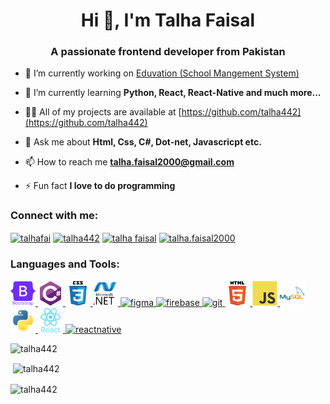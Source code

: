 <!-- ### Hi there 👋, I'am Talha Faisal -->
<!-- **talha442/talha442** is a ✨ _special_ ✨ repository because its `README.md` (this file) appears on your GitHub profile. -->

<h1 align="center">Hi 👋, I'm Talha Faisal</h1>
<h3 align="center">A passionate frontend developer from Pakistan</h3>

<!-- <p align="left"> <img src="https://komarev.com/ghpvc/?username=talha442&label=Profile%20views&color=0e75b6&style=flat" alt="talha442" /> </p> -->

<!-- <p align="left"> <a href="https://github.com/ryo-ma/github-profile-trophy"><img src="https://github-profile-trophy.vercel.app/?username=talha442" alt="talha442" /></a> </p> -->

- 🔭 I’m currently working on [Eduvation (School Mangement System)](https://github.com/AashirKhan21/Eduvation-SMS-)

- 🌱 I’m currently learning **Python, React, React-Native and much more...**

- 👨‍💻 All of my projects are available at [https://github.com/talha442](https://github.com/talha442)

- 💬 Ask me about **Html, Css, C#, Dot-net, Javascricpt etc.**

- 📫 How to reach me **talha.faisal2000@gmail.com**

- ⚡ Fun fact **I love to do programming**

<h3 align="left">Connect with me:</h3>
<p align="left">
<a href="https://codepen.io/talhafai" target="blank"><img align="center" src="https://cdn.jsdelivr.net/npm/simple-icons@3.0.1/icons/codepen.svg" alt="talhafai" height="30" width="40" /></a>
<a href="https://dev.to/talha442" target="blank"><img align="center" src="https://cdn.jsdelivr.net/npm/simple-icons@3.0.1/icons/dev-dot-to.svg" alt="talha442" height="30" width="40" /></a>
<a href="https://fb.com/talha faisal" target="blank"><img align="center" src="https://cdn.jsdelivr.net/npm/simple-icons@3.0.1/icons/facebook.svg" alt="talha faisal" height="30" width="40" /></a>
<a href="https://instagram.com/talha.faisal2000" target="blank"><img align="center" src="https://cdn.jsdelivr.net/npm/simple-icons@3.0.1/icons/instagram.svg" alt="talha.faisal2000" height="30" width="40" /></a>
</p>

<h3 align="left">Languages and Tools:</h3>
<p align="left"> <a href="https://getbootstrap.com" target="_blank"> <img src="https://raw.githubusercontent.com/devicons/devicon/master/icons/bootstrap/bootstrap-plain-wordmark.svg" alt="bootstrap" width="40" height="40"/> </a> <a href="https://www.w3schools.com/cs/" target="_blank"> <img src="https://raw.githubusercontent.com/devicons/devicon/master/icons/csharp/csharp-original.svg" alt="csharp" width="40" height="40"/> </a> <a href="https://www.w3schools.com/css/" target="_blank"> <img src="https://raw.githubusercontent.com/devicons/devicon/master/icons/css3/css3-original-wordmark.svg" alt="css3" width="40" height="40"/> </a> <a href="https://dotnet.microsoft.com/" target="_blank"> <img src="https://raw.githubusercontent.com/devicons/devicon/master/icons/dot-net/dot-net-original-wordmark.svg" alt="dotnet" width="40" height="40"/> </a> <a href="https://www.figma.com/" target="_blank"> <img src="https://www.vectorlogo.zone/logos/figma/figma-icon.svg" alt="figma" width="40" height="40"/> </a> <a href="https://firebase.google.com/" target="_blank"> <img src="https://www.vectorlogo.zone/logos/firebase/firebase-icon.svg" alt="firebase" width="40" height="40"/> </a> <a href="https://git-scm.com/" target="_blank"> <img src="https://www.vectorlogo.zone/logos/git-scm/git-scm-icon.svg" alt="git" width="40" height="40"/> </a> <a href="https://www.w3.org/html/" target="_blank"> <img src="https://raw.githubusercontent.com/devicons/devicon/master/icons/html5/html5-original-wordmark.svg" alt="html5" width="40" height="40"/> </a> <a href="https://developer.mozilla.org/en-US/docs/Web/JavaScript" target="_blank"> <img src="https://raw.githubusercontent.com/devicons/devicon/master/icons/javascript/javascript-original.svg" alt="javascript" width="40" height="40"/> </a> <a href="https://www.mysql.com/" target="_blank"> <img src="https://raw.githubusercontent.com/devicons/devicon/master/icons/mysql/mysql-original-wordmark.svg" alt="mysql" width="40" height="40"/> </a> <a href="https://www.python.org" target="_blank"> <img src="https://raw.githubusercontent.com/devicons/devicon/master/icons/python/python-original.svg" alt="python" width="40" height="40"/> </a> <a href="https://reactjs.org/" target="_blank"> <img src="https://raw.githubusercontent.com/devicons/devicon/master/icons/react/react-original-wordmark.svg" alt="react" width="40" height="40"/> </a> <a href="https://reactnative.dev/" target="_blank"> <img src="https://reactnative.dev/img/header_logo.svg" alt="reactnative" width="40" height="40"/> </a> </p>

<p><img align="left" src="https://github-readme-stats.vercel.app/api/top-langs?username=talha442&show_icons=true&locale=en&layout=compact" alt="talha442" /></p>
<br>
<p>&nbsp;<img align="center" src="https://github-readme-stats.vercel.app/api?username=talha442&show_icons=true&locale=en" alt="talha442" /></p>

<p><img align="center" src="https://github-readme-streak-stats.herokuapp.com/?user=talha442&" alt="talha442" /></p>